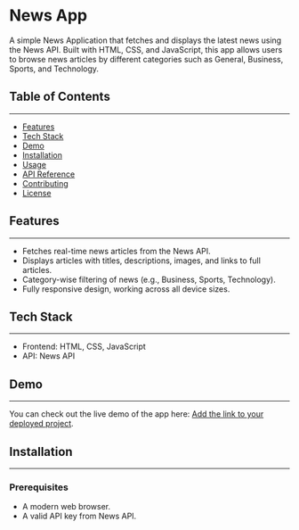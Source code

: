 # News App
A simple News Application that fetches and displays the latest news using the News API. Built with HTML, CSS, and JavaScript, this app allows users to browse news articles by different categories such as General, Business, Sports, and Technology.


## Table of Contents
-----------------
* [Features](#features)
* [Tech Stack](#tech-stack)
* [Demo](#demo)
* [Installation](#installation)
* [Usage](#usage)
* [API Reference](#api-reference)
* [Contributing](#contributing)
* [License](#license)


## Features
-----------

* Fetches real-time news articles from the News API.
* Displays articles with titles, descriptions, images, and links to full articles.
* Category-wise filtering of news (e.g., Business, Sports, Technology).
* Fully responsive design, working across all device sizes.


## Tech Stack
------------

* Frontend: HTML, CSS, JavaScript
* API: News API


## Demo
-----

You can check out the live demo of the app here: [Add the link to your deployed project](#).


## Installation
------------

### Prerequisites

* A modern web browser.
* A valid API key from News API.
